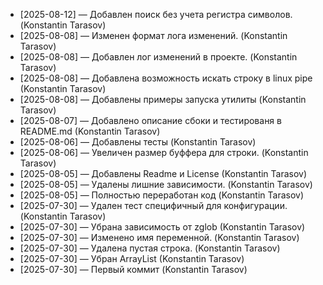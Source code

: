  * [2025-08-12] — Добавлен поиск без учета регистра символов. (Konstantin Tarasov)
 * [2025-08-08] — Изменен формат лога изменений. (Konstantin Tarasov)
 * [2025-08-08] — Добавлен лог изменений в проекте. (Konstantin Tarasov)
 * [2025-08-08] — Добавлена возможность искать строку в linux pipe (Konstantin Tarasov)
 * [2025-08-08] — Добавлены примеры запуска утилиты (Konstantin Tarasov)
 * [2025-08-07] — Добавлено описание сбоки и тестированя в README.md (Konstantin Tarasov)
 * [2025-08-06] — Добавлены тесты (Konstantin Tarasov)
 * [2025-08-06] — Увеличен размер буффера для строки. (Konstantin Tarasov)
 * [2025-08-05] — Добавлены Readme и License (Konstantin Tarasov)
 * [2025-08-05] — Удалены лишние зависимости. (Konstantin Tarasov)
 * [2025-08-05] — Полностью переработан код (Konstantin Tarasov)
 * [2025-07-30] — Удален тест специфичный для конфигурации. (Konstantin Tarasov)
 * [2025-07-30] — Убрана зависимость от zglob (Konstantin Tarasov)
 * [2025-07-30] — Изменено имя переменной. (Konstantin Tarasov)
 * [2025-07-30] — Удалена пустая строка. (Konstantin Tarasov)
 * [2025-07-30] — Убран ArrayList (Konstantin Tarasov)
 * [2025-07-30] — Первый коммит (Konstantin Tarasov)